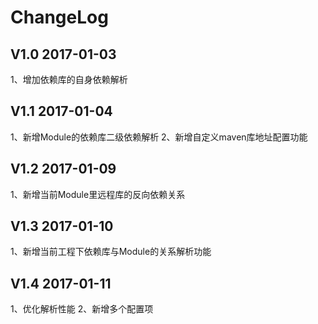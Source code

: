 
ChangeLog
=========

V1.0  2017-01-03
-----------------------
  1、增加依赖库的自身依赖解析

V1.1  2017-01-04
-----------------------
  1、新增Module的依赖库二级依赖解析
  2、新增自定义maven库地址配置功能

V1.2  2017-01-09
-----------------------
  1、新增当前Module里远程库的反向依赖关系

V1.3  2017-01-10
-----------------------
  1、新增当前工程下依赖库与Module的关系解析功能

V1.4  2017-01-11
-----------------------
  1、优化解析性能
  2、新增多个配置项

